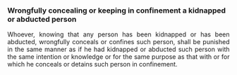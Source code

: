 ### Wrongfully concealing or keeping in confinement a kidnapped or abducted person
<div style="text-align: justify">

Whoever, knowing that any person has been kidnapped or has been abducted, wrongfully conceals or confines such person, shall be punished in the same manner as if he had kidnapped or abducted such person with the same intention or knowledge or for the same purpose as that with or for which he conceals or detains such person in confinement.

</div>
